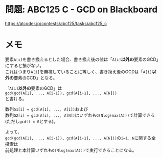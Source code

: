 # 問題: ABC125 C - GCD on Blackboard 

https://atcoder.jp/contests/abc125/tasks/abc125_c

# メモ

要素`A[i]`を書き換えるとした場合、書き換え後の値は「`A[i]`**以外の**要素のGCD」にすると損がない。\
これはつまり`A[i]`を無視していることに等しく、書き換え後のGCDは「`A[i]`**以外の**要素のGCD」となる。

「`A[i]`**以外の**要素のGCD」は\
`gcd(gcd(A[1], ..., A[i-1]), gcd(A[i+1], ..., A[N]))`\
と書ける。

数列`G1[i] = gcd(A[1], ..., A[i])`および\
数列`G2[i] = gcd(A[i], ..., A[N])`はいずれも`O(Nlog(max(A)))`で計算できる(ただし`gcd() = 0`とする)。

よって、\
`gcd(gcd(A[1], ..., A[i-1]), gcd(A[i+1], ..., A[N]))`の`i=1..N`に関する全探索は\
前処理と本計算いずれも`O(Nlog(max(A)))`で実行できることになる。